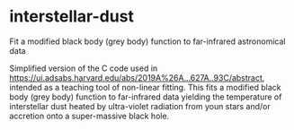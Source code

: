 # interstellar-dust
Fit a modified black body (grey body) function to far-infrared astronomical data

Simplified version of the C code used in https://ui.adsabs.harvard.edu/abs/2019A%26A...627A..93C/abstract, intended as a teaching tool of non-linear fitting. This fits a modified black body (grey body) function to far-infrared data yielding the temperature of interstellar dust heated by ultra-violet radiation from youn stars and/or accretion onto a super-massive black hole.
